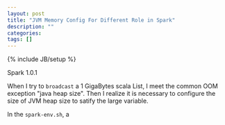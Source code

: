 ```yaml
---
layout: post
title: "JVM Memory Config For Different Role in Spark"
description: ""
categories: 
tags: []
---
```

{% include JB/setup %}

<span class="badge">Spark 1.0.1</span>

When I try to `broadcast` a 1 GigaBytes scala List, I meet the common OOM exception "java heap size". Then I realize it is necessary to configure the size of JVM heap size to satify the large variable.

In the `spark-env.sh`, a